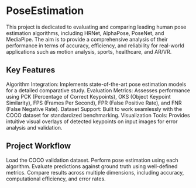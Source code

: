 # PoseEstimation
This project is dedicated to evaluating and comparing leading human pose estimation algorithms, including HRNet, AlphaPose, PoseNet, and MediaPipe. The aim is to provide a comprehensive analysis of their performance in terms of accuracy, efficiency, and reliability for real-world applications such as motion analysis, sports, healthcare, and AR/VR.
## Key Features
Algorithm Integration: Implements state-of-the-art pose estimation models for a detailed comparative study.
Evaluation Metrics: Assesses performance using PCK (Percentage of Correct Keypoints), OKS (Object Keypoint Similarity), FPS (Frames Per Second), FPR (False Positive Rate), and FNR (False Negative Rate).
Dataset Support: Built to work seamlessly with the COCO dataset for standardized benchmarking.
Visualization Tools: Provides intuitive visual overlays of detected keypoints on input images for error analysis and validation.
## Project Workflow
Load the COCO validation dataset.
Perform pose estimation using each algorithm.
Evaluate predictions against ground truth using well-defined metrics.
Compare results across multiple dimensions, including accuracy, computational efficiency, and error rates.
